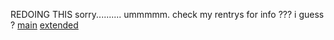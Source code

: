 REDOING THIS sorry.......... ummmmm. check my rentrys for info ??? i guess ? [main](https://rentry.co/inthelittlewood) [extended](https://rentry.co/pawpertypolice)
